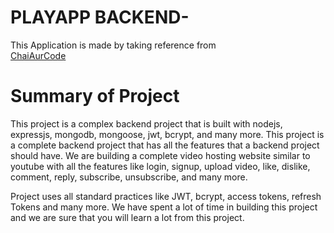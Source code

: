 # PLAYAPP BACKEND- 
This Application is made by taking reference from<br>
[ChaiAurCode](https://youtube.com/playlist?list=PLu71SKxNbfoBGh_8p_NS-ZAh6v7HhYqHW&si=L-vox718UcJExRl6) 
<br>

# Summary of Project<br>

This project is a complex backend project that is built with nodejs, expressjs, mongodb, mongoose, jwt, bcrypt, and many more. This project is a complete backend project that has all the features that a backend project should have. We are building a complete video hosting website similar to youtube with all the features like login, signup, upload video, like, dislike, comment, reply, subscribe, unsubscribe, and many more.

Project uses all standard practices like JWT, bcrypt, access tokens, refresh Tokens and many more. We have spent a lot of time in building this project and we are sure that you will learn a lot from this project.



